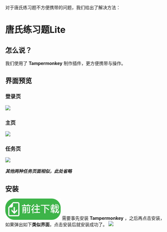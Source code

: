 对于唐氏练习题不方便携带的问题，我们给出了解决方法：
# 唐氏练习题Lite
## 怎么说？
我们使用了 **Tampermonkey** 制作插件，更方便携带与操作。

## 界面预览
### **登录页**
<img src="https://github.com/user-attachments/assets/c86b00ed-f828-4e16-8e88-d1e32cfe754c" width="700vw"/>

### **主页**
<img src="https://github.com/user-attachments/assets/46799f55-b097-4e0f-a9ed-ea3c6d57ca92" width="700vw"/>

### **任务页**
<img src="https://github.com/user-attachments/assets/34ad088d-6f00-47e5-862e-6cb123a3815c" width="700vw"/>

***其他两种任务页面相似，此处省略***

## 安装
[<img src="https://github.com/PaperCake-Studio/Downs-blog/blob/main/download-btn.png?raw=true" width="175"  />](https://downsicient.us.kg/lite/download.html)
需要事先安装 **Tampermonkey** ，之后再点击安装，如果弹出如下**类似界面**，点击安装后就安装成功了。
<img src="https://github.com/user-attachments/assets/21c1a921-d9e8-489d-a7d8-f8a3bab32835" width="700vw"/>


